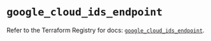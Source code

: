 # `google_cloud_ids_endpoint`

Refer to the Terraform Registry for docs: [`google_cloud_ids_endpoint`](https://registry.terraform.io/providers/hashicorp/google/6.34.0/docs/resources/cloud_ids_endpoint).
